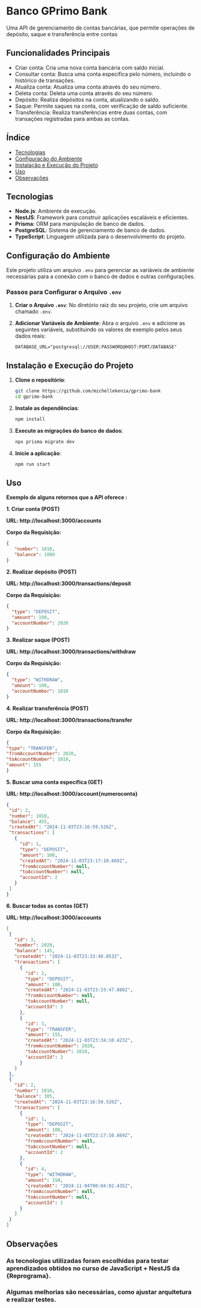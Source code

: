 # Banco GPrimo Bank 

Uma API de gerenciamento de contas bancárias, que permite operações de depósito, saque e transferência entre contas

## Funcionalidades Principais

- Criar conta: Cria uma nova conta bancária com saldo inicial.
- Consultar conta: Busca uma conta específica pelo número, incluindo o histórico de transações.
- Atualiza conta: Atualiza uma conta através do seu número.
- Deleta conta: Deleta uma conta através do seu número.
- Depósito: Realiza depósitos na conta, atualizando o saldo.
- Saque: Permite saques na conta, com verificação de saldo suficiente.
- Transferência: Realiza transferências entre duas contas, com transações registradas para ambas as contas.

## Índice

- [Tecnologias](#tecnologias)
- [Configuração do Ambiente](#configuração-do-ambiente)
- [Instalação e Execução do Projeto](#instalação-e-execução-do-projeto)
- [Uso](#uso)
- [Observações](#observações)

## Tecnologias

- **Node.js**: Ambiente de execução.
- **NestJS**: Framework para construir aplicações escaláveis e eficientes.
- **Prisma**: ORM para manipulação de banco de dados.
- **PostgreSQL**: Sistema de gerenciamento de banco de dados.
- **TypeScript**: Linguagem utilizada para o desenvolvimento do projeto.

## Configuração do Ambiente

Este projeto utiliza um arquivo `.env` para gerenciar as variáveis de ambiente necessárias para a conexão com o banco de dados e outras configurações.

### Passos para Configurar o Arquivo `.env`

1. **Criar o Arquivo `.env`**:
   No diretório raiz do seu projeto, crie um arquivo chamado `.env`.

2. **Adicionar Variáveis de Ambiente**:
   Abra o arquivo `.env` e adicione as seguintes variáveis, substituindo os valores de exemplo pelos seus dados reais:

   ```env
   DATABASE_URL="postgresql://USER:PASSWORD@HOST:PORT/DATABASE"

## Instalação e Execução do Projeto

1. **Clone o repositório**:

   ```bash
   git clone https://github.com/michellekenia/gprimo-bank
   cd gprimo-bank

2. **Instale as dependências**:
   ```bash
   npm install

3. **Execute as migrações do banco de dados**:
   ```bash
   npx prisma migrate dev

4. **Inicie a aplicação**:
   ```bash
   npm run start

## Uso

**Exemplo de alguns retornos que a API oferece :**

**1. Criar conta (POST)**

**URL: http://localhost:3000/accounts** 
   

**Corpo da Requisição:**
   ~~~json
   { 
      "number": 1010,
      "balance": 1000
   }
   ~~~

**2. Realizar depósito (POST)**

**URL: http://localhost:3000/transactions/deposit**

**Corpo da Requisição:**

  ~~~json
 {
    "type": "DEPOSIT",
    "amount": 100, 
    "accountNumber": 2020 
  }
 ~~~

**3. Realizar saque (POST)**

**URL: http://localhost:3000/transactions/withdraw**

**Corpo da Requisição:**
  ~~~json
  {
    "type": "WITHDRAW",
    "amount": 100, 
    "accountNumber": 1010
  }
 ~~~

**4. Realizar transferência (POST)**

**URL: http://localhost:3000/transactions/transfer**

**Corpo da Requisição:**
  ~~~json
  { 
  "type": "TRANSFER",
  "fromAccountNumber": 2020,    
  "toAccountNumber": 1010,      
  "amount": 155             
}

 ~~~

**5. Buscar uma conta específica (GET)**

**URL: http://localhost:3000/account{numeroconta}**
 ~~~json
{
  "id": 2,
  "number": 1010,
  "balance": 455,
  "createdAt": "2024-11-03T23:16:59.526Z",
  "transactions": [
    {
      "id": 1,
      "type": "DEPOSIT",
      "amount": 100,
      "createdAt": "2024-11-03T23:17:10.869Z",
      "fromAccountNumber": null,
      "toAccountNumber": null,
      "accountId": 2
    }
  ]
}
   ~~~

**6. Buscar todas as contas (GET)**

**URL: http://localhost:3000/accounts**
 ~~~json
[
  {
    "id": 3,
    "number": 2020,
    "balance": 145,
    "createdAt": "2024-11-03T23:33:40.053Z",
    "transactions": [
      {
        "id": 2,
        "type": "DEPOSIT",
        "amount": 100,
        "createdAt": "2024-11-03T23:33:47.880Z",
        "fromAccountNumber": null,
        "toAccountNumber": null,
        "accountId": 3
      },
      {
        "id": 3,
        "type": "TRANSFER",
        "amount": 155,
        "createdAt": "2024-11-03T23:34:10.423Z",
        "fromAccountNumber": 2020,
        "toAccountNumber": 1010,
        "accountId": 3
      }
    ]
  },
  {
    "id": 2,
    "number": 1010,
    "balance": 305,
    "createdAt": "2024-11-03T23:16:59.526Z",
    "transactions": [
      {
        "id": 1,
        "type": "DEPOSIT",
        "amount": 100,
        "createdAt": "2024-11-03T23:17:10.869Z",
        "fromAccountNumber": null,
        "toAccountNumber": null,
        "accountId": 2
      },
      {
        "id": 4,
        "type": "WITHDRAW",
        "amount": 150,
        "createdAt": "2024-11-04T00:04:02.435Z",
        "fromAccountNumber": null,
        "toAccountNumber": null,
        "accountId": 2
      }
    ]
  }
]
   ~~~


## Observações

### As tecnologias utilizadas foram escolhidas para testar aprendizados obtidos no curso de JavaScript + NestJS da {Reprograma}.
### Algumas melhorias são necessárias, como ajustar arquitetura e realizar testes.

